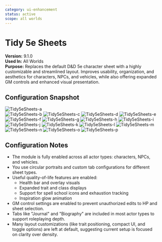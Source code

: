 ```yaml
---
category: ui-enhancement
status: active
scope: all worlds
---
```


# Tidy 5e Sheets

**Version:** 9.1.0  
**Used In:** All Worlds  
**Purpose:** Replaces the default D&D 5e character sheet with a highly customizable and streamlined layout. Improves usability, organization, and aesthetics for characters, NPCs, and vehicles, while also offering expanded GM controls and enhanced visual presentation.

## Configuration Snapshot

![Tidy5eSheets-a](./Tidy5eSheets-v9.1.0-a.png)  
![Tidy5eSheets-b](./Tidy5eSheets-v9.1.0-a.png)
![Tidy5eSheets-c](./Tidy5eSheets-v9.1.0-a.png)
![Tidy5eSheets-d](./Tidy5eSheets-v9.1.0-a.png)
![Tidy5eSheets-e](./Tidy5eSheets-v9.1.0-a.png)
![Tidy5eSheets-f](./Tidy5eSheets-v9.1.0-a.png)
![Tidy5eSheets-g](./Tidy5eSheets-v9.1.0-a.png)
![Tidy5eSheets-h](./Tidy5eSheets-v9.1.0-a.png)
![Tidy5eSheets-i](./Tidy5eSheets-v9.1.0-a.png)
![Tidy5eSheets-j](./Tidy5eSheets-v9.1.0-a.png)
![Tidy5eSheets-k](./Tidy5eSheets-v9.1.0-a.png)
![Tidy5eSheets-l](./Tidy5eSheets-v9.1.0-a.png)
![Tidy5eSheets-m](./Tidy5eSheets-v9.1.0-a.png)
![Tidy5eSheets-n](./Tidy5eSheets-v9.1.0-a.png)
![Tidy5eSheets-o](./Tidy5eSheets-v9.1.0-a.png)
![Tidy5eSheets-p](./Tidy5eSheets-v9.1.0-a.png)

## Configuration Notes

- The module is fully enabled across all actor types: characters, NPCs, and vehicles.
- You use circular portraits and custom tab configurations for different sheet types.
- Useful quality-of-life features are enabled:
  - Health bar and overlay visuals
  - Expanded trait and class displays
  - Support for spell school icons and exhaustion tracking
  - Inspiration glow animation
- GM control settings are enabled to prevent unauthorized edits to HP and sheet selection.
- Tabs like "Journal" and "Biography" are included in most actor types to support roleplaying depth.
- Many layout customizations (like trait positioning, compact UI, and toggle options) are left at default, suggesting current setup is focused on clarity over density.
